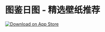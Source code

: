 # 图鉴日图 - 精选壁纸推荐

[![Download on App Store](./art/7f1a6b8.png)](https://itunes.apple.com/cn/app/%E5%9B%BE%E9%89%B4-tujian-r-%E7%B2%BE%E9%80%89%E5%A3%81%E7%BA%B8%E6%8E%A8%E8%8D%90/id1457009047)
